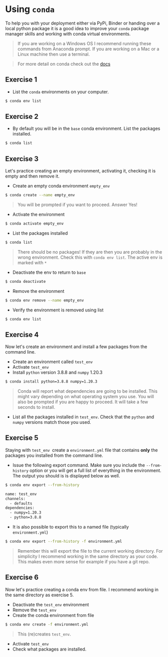 # Using `conda`

To help you with your deployment either via PyPi, Binder or handing over a local python package it is a good idea to improve your `conda` package manager skills and working with conda virtual environments.  

> If you are working on a Windows OS I recommend running these commands from Anaconda prompt.  If you are working on a Mac or a Linux machine then use a terminal.

> For more detail on conda check out the [docs](https://docs.conda.io/projects/conda/en/latest/user-guide/tasks/manage-environments.html)

## Exercise 1

* List the `conda` environments on your computer.

```bash
$ conda env list
```

## Exercise 2

* By default you will be in the `base` conda environment.  List the packages installed.

```bash
$ conda list
```

## Exercise 3

Let's practice creating an empty environment, activating it, checking it is empty and then remove it.


* Create an empty conda environment `empty_env`

```bash
$ conda create --name empty_env
```

> You will be prompted if you want to proceed.  Answer Yes!

* Activate the environment

```bash
$ conda activate empty_env
```

* List the packages installed

```bash
$ conda list
```

> There should be no packages!  If they are then you are probably in the wrong environment.  Check this with `conda env list`.  The active env is marked with `*`

* Deactivate the env to return to `base`

```bash
$ conda deactivate
```

* Remove the environment

```bash
$ conda env remove --name empty_env
```

* Verify the environment is removed using list

```bash
$ conda env list
```

## Exercise 4

Now let's create an environment and install a few packages from the command line.

* Create an environment called `test_env` 
* Activate `test_env`
* Install `python` version 3.8.8 and `numpy` 1.20.3 

```bash
$ conda install python=3.8.8 numpy=1.20.3
```

> Conda will report what dependencies are going to be installed.  This might vary depending on what operating system you use.  You will also be prompted if you are happy to proceed.  It will take a few seconds to install.

* List all the packages installed in `test_env`.  Check that the `python` and `numpy` versions match those you used.


## Exercise 5

Staying with `test_env `create a `environment.yml` file that contains **only** the packages you installed from the command line.

* Issue the following export command. Make sure you include the `--from-history` option or you will get a full list of everything in the environment.  The output you should is is displayed below as well.

```bash
$ conda env export --from-history

name: test_env
channels:
  - defaults
dependencies:
  - numpy=1.20.3
  - python=3.8.8
```

* It is also possible to export this to a named file (typically `environment.yml`)

```bash
$ conda env export --from-history -f environment.yml
```

> Remember this will export the file to the current working directory.  For simplicity I recommend working in the same directory as your code.  This makes even more sense for example if you have a git repo.

## Exercise 6

Now let's practice creating a conda env from file.  I recommend working in the same directory as exercise 5.

* Deactivate the `test_env` environment
* Remove the `test_env` 
* Create the conda environment from file

```bash
$ conda env create -f environment.yml
```

> This (re)creates `test_env`.

* Activate `test_env`
* Check what packages are installed.







